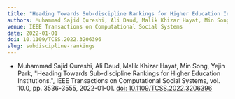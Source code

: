 ```yaml
---
title: "Heading Towards Sub-discipline Rankings for Higher Education Institutions"
authors: Muhammad Sajid Qureshi, Ali Daud, Malik Khizar Hayat, Min Song, Yejin Park
venue: IEEE Transactions on Computational Social Systems
date: 2022-01-01
doi: 10.1109/TCSS.2022.3206396
slug: subdiscipline-rankings
---
```


- Muhammad Sajid Qureshi, Ali Daud, Malik Khizar Hayat, Min Song, Yejin Park, "Heading Towards Sub-discipline Rankings for Higher Education Institutions.", IEEE Transactions on Computational Social Systems, vol. 10.0, pp. 3536-3555, 2022-01-01. [doi: 10.1109/TCSS.2022.3206396](10.1109/TCSS.2022.3206396)
